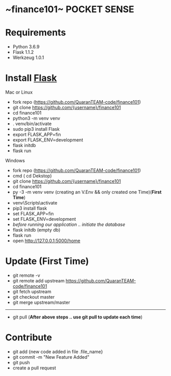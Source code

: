 
# ~finance101~ POCKET SENSE

# Requirements
- Python 3.6.9
- Flask 1.1.2
- Werkzeug 1.0.1

# Install [Flask](https://flask.palletsprojects.com/en/1.1.x/installation/)

Mac or Linux
- fork repo (https://github.com/QuaranTEAM-code/finance101)
- git clone https://github.com/{username}/finance101
- cd finance101
- python3 -m venv venv 
- . venv/bin/activate
- sudo pip3 install Flask
- export FLASK_APP=fin
- export FLASK_ENV=development
- flask initdb
- flask run

Windows
- fork repo (https://github.com/QuaranTEAM-code/finance101)
- cmd ( cd Dekstop)
- git clone https://github.com/{username}/finance101
- cd finance101
-  py -3 -m venv venv (creating an V.Env && only created one Time)(**First Time**)
- venv\Scripts\activate
- pip3 install flask
- set FLASK_APP=fin
- set FLASK_ENV=development
-  *before running our application .. initiate the database*
- flask initdb (empty db)
- flask run 
- open  http://127.0.0.1:5000/home


# Update (First Time)
- git remote -v
- git remote add upstream https://github.com/QuaranTEAM-code/finance101
- git fetch upstream
- git checkout master
- git merge upstream/master

------
- git pull (**After above steps .. use git pull to update each time**)




# Contribute
- git add {new code added in file .file_name}
- git commit -m "New Feature Added"
- git push
- create a pull request





